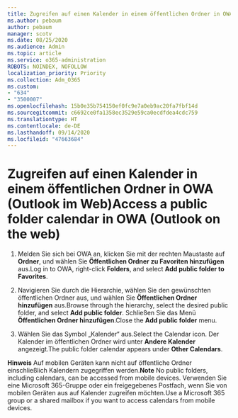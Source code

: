 ```yaml
---
title: Zugreifen auf einen Kalender in einem öffentlichen Ordner in OWA (Outlook im Web)
ms.author: pebaum
author: pebaum
manager: scotv
ms.date: 08/25/2020
ms.audience: Admin
ms.topic: article
ms.service: o365-administration
ROBOTS: NOINDEX, NOFOLLOW
localization_priority: Priority
ms.collection: Adm_O365
ms.custom:
- "634"
- "3500007"
ms.openlocfilehash: 15b0e35b754150ef0fc9e7a0eb9ac20fa7fbf14d
ms.sourcegitcommit: c6692ce0fa1358ec3529e59ca0ecdfdea4cdc759
ms.translationtype: HT
ms.contentlocale: de-DE
ms.lasthandoff: 09/14/2020
ms.locfileid: "47663684"
---
```

# <a name="access-a-public-folder-calendar-in-owa-outlook-on-the-web"></a><span data-ttu-id="2e935-102">Zugreifen auf einen Kalender in einem öffentlichen Ordner in OWA (Outlook im Web)</span><span class="sxs-lookup"><span data-stu-id="2e935-102">Access a public folder calendar in OWA (Outlook on the web)</span></span>

1. <span data-ttu-id="2e935-103">Melden Sie sich bei OWA an, klicken Sie mit der rechten Maustaste auf **Ordner**, und wählen Sie **Öffentlichen Ordner zu Favoriten hinzufügen** aus.</span><span class="sxs-lookup"><span data-stu-id="2e935-103">Log in to OWA, right-click **Folders**, and select **Add public folder to Favorites**.</span></span>

2. <span data-ttu-id="2e935-104">Navigieren Sie durch die Hierarchie, wählen Sie den gewünschten öffentlichen Ordner aus, und wählen Sie **Öffentlichen Ordner hinzufügen** aus.</span><span class="sxs-lookup"><span data-stu-id="2e935-104">Browse through the hierarchy, select the desired public folder, and select **Add public folder**.</span></span> <span data-ttu-id="2e935-105">Schließen Sie das Menü **Öffentlichen Ordner hinzufügen**.</span><span class="sxs-lookup"><span data-stu-id="2e935-105">Close the **Add public folder** menu.</span></span>  

3. <span data-ttu-id="2e935-106">Wählen Sie das Symbol „Kalender“ aus.</span><span class="sxs-lookup"><span data-stu-id="2e935-106">Select the Calendar icon.</span></span> <span data-ttu-id="2e935-107">Der Kalender im öffentlichen Ordner wird unter **Andere Kalender** angezeigt.</span><span class="sxs-lookup"><span data-stu-id="2e935-107">The public folder calendar appears under **Other Calendars**.</span></span>  

<span data-ttu-id="2e935-108">**Hinweis** Auf mobilen Geräten kann nicht auf öffentliche Ordner einschließlich Kalendern zugegriffen werden.</span><span class="sxs-lookup"><span data-stu-id="2e935-108">**Note** No public folders, including calendars, can be accessed from mobile devices.</span></span> <span data-ttu-id="2e935-109">Verwenden Sie eine Microsoft 365-Gruppe oder ein freigegebenes Postfach, wenn Sie von mobilen Geräten aus auf Kalender zugreifen möchten.</span><span class="sxs-lookup"><span data-stu-id="2e935-109">Use a Microsoft 365 group or a shared mailbox if you want to access calendars from mobile devices.</span></span>